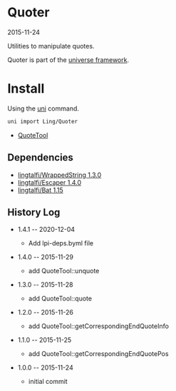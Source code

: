 Quoter
==============
2015-11-24



Utilities to manipulate quotes.




Quoter is part of the [universe framework](https://github.com/karayabin/universe-snapshot).


Install
==========
Using the [uni](https://github.com/lingtalfi/universe-naive-importer) command.
```bash
uni import Ling/Quoter
```




- [QuoteTool](https://github.com/lingtalfi/Quoter/blob/master/QuoteTool.md)







Dependencies
------------------

- [lingtalfi/WrappedString 1.3.0](https://github.com/lingtalfi/WrappedString)
- [lingtalfi/Escaper 1.4.0](https://github.com/lingtalfi/Escaper)
- [lingtalfi/Bat 1.15](https://github.com/lingtalfi/Bat)


History Log
------------------

- 1.4.1 -- 2020-12-04

    - Add lpi-deps.byml file

- 1.4.0 -- 2015-11-29

    - add QuoteTool::unquote
    
- 1.3.0 -- 2015-11-28

    - add QuoteTool::quote
    
- 1.2.0 -- 2015-11-26

    - add QuoteTool::getCorrespondingEndQuoteInfo
    
- 1.1.0 -- 2015-11-25

    - add QuoteTool::getCorrespondingEndQuotePos
    
- 1.0.0 -- 2015-11-24

    - initial commit
    
    
